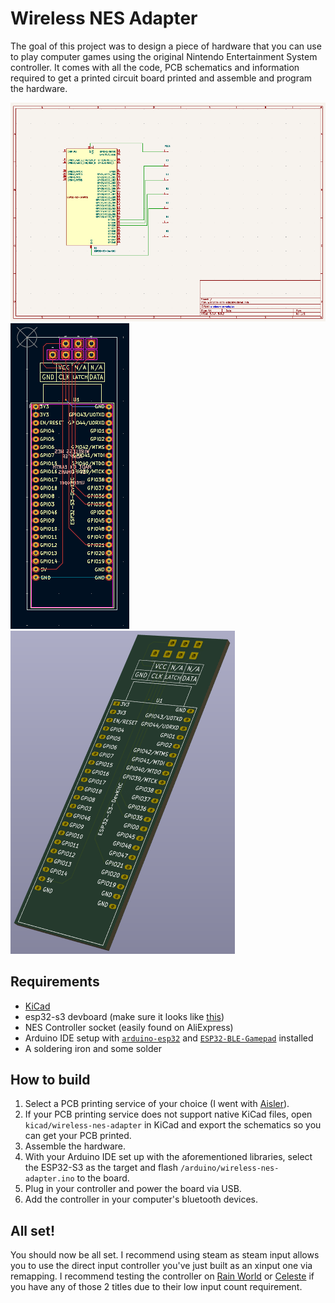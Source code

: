 # Wireless NES Adapter

The goal of this project was to design a piece of hardware that you can use to play computer games 
using the original Nintendo Entertainment System controller. It comes with all the code, PCB 
schematics and information required to get a printed circuit board printed and assemble and 
program the hardware.

![PCB Schematic](/img/schematic.png)
![PCB Layout](/img/pcb.png)
![Board Preview Image](/img/preview.png)

## Requirements

- [KiCad](https://www.kicad.org/)
- esp32-s3 devboard (make sure it looks like [this](https://docs.espressif.com/projects/esp-dev-kits/en/latest/esp32s3/_images/esp32-s3-devkitc-1-v1.1-isometric.png))
- NES Controller socket (easily found on AliExpress)
- Arduino IDE setup with [`arduino-esp32`](https://github.com/espressif/arduino-esp32) and [`ESP32-BLE-Gamepad`](https://github.com/lemmingDev/ESP32-BLE-Gamepad) installed
- A soldering iron and some solder

## How to build

1. Select a PCB printing service of your choice (I went with [Aisler](https://aisler.net/en-US)).
2. If your PCB printing service does not support native KiCad files, open `kicad/wireless-nes-adapter` 
    in KiCad and export the schematics so you can get your PCB printed.
3. Assemble the hardware.
4. With your Arduino IDE set up with the aforementioned libraries, select the ESP32-S3 as the target and flash 
    `/arduino/wireless-nes-adapter.ino` to the board.
5. Plug in your controller and power the board via USB.
6. Add the controller in your computer's bluetooth devices.

## All set!

You should now be all set. I recommend using steam as steam input allows you to use the direct input controller
you've just built as an xinput one via remapping. I recommend testing the controller on 
[Rain World](https://store.steampowered.com/app/312520/Rain_World/) or [Celeste](https://store.steampowered.com/app/504230/Celeste/) 
if you have any of those 2 titles due to their low input count requirement.